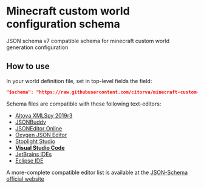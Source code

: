 # Minecraft custom world configuration schema
JSON schema v7 compatible schema for minecraft custom world generation configuration

## How to use

In your world definition file, set in top-level fields the field:

```json
"$schema": "https://raw.githubusercontent.com/citorva/minecraft-custom-generator-data-structure/master/1.16/20w21a.json"
```

Schema files are compatible with these following text-editors:
 * [Altova XMLSpy 2019r3](https://www.altova.com/xmlspy-xml-editor#json_schema)
 * [JSONBuddy](https://www.json-buddy.com/)
 * [JSONEditor Online](https://jsoneditoronline.org/)
 * [Oxygen JSON Editor](https://www.oxygenxml.com/xml_editor/json.html)
 * [Stoplight Studio](https://stoplight.io/)
 * **[Visual Studio Code](https://code.visualstudio.com/)**
 * [JetBrains IDEs](https://www.jetbrains.com/products.html?fromMenu#type=ide)
 * [Eclipse IDE](https://www.eclipse.org/downloads/eclipse-packages)
 
A more-complete compatible editor list is available at the [JSON-Schema official website](https://json-schema.org/implementations.html#editors)
